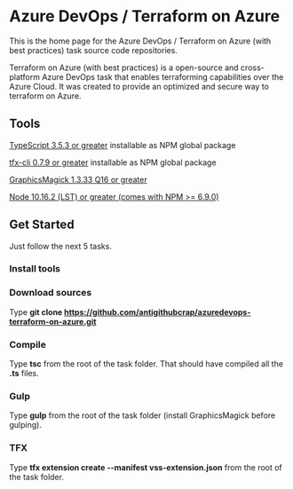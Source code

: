 # Azure DevOps / Terraform on Azure

This is the home page for the Azure DevOps / Terraform on Azure (with best practices) task source code repositories.  

Terraform on Azure (with best practices) is a open-source and cross-platform Azure DevOps task that enables terraforming capabilities over the Azure Cloud. It was created to provide an optimized and secure way to terraform on Azure.  

## Tools  

[TypeScript 3.5.3 or greater](https://www.npmjs.com/package/typescript) installable as NPM global package  

[tfx-cli 0.7.9 or greater](https://www.npmjs.com/package/tfx-cli) installable as NPM global package  

[GraphicsMagick 1.3.33 Q16 or greater](http://www.graphicsmagick.org/)  

[Node 10.16.2 (LST) or greater (comes with NPM >= 6.9.0)](https://nodejs.org/)  

## Get Started  

Just follow the next 5 tasks.

### Install tools

### Download sources  

Type **git clone https://github.com/antigithubcrap/azuredevops-terraform-on-azure.git**  

### Compile  

Type **tsc** from the root of the task folder. That should have compiled all the **.ts** files.  

### Gulp  

Type **gulp** from the root of the task folder (install GraphicsMagick before gulping).  

### TFX  

Type **tfx extension create --manifest vss-extension.json** from the root of the task folder.  